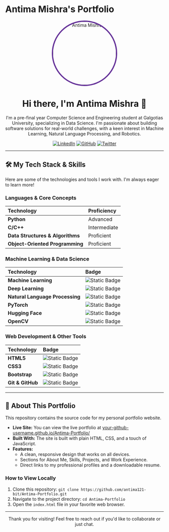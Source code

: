 # Antima Mishra's Portfolio

<p align="center">
  <img src="./images/ANTIMA.jpg" width="200" height="200" style="border-radius:50%; border:4px solid #663399;" alt="Antima Mishra">
</p>

<h1 align="center">Hi there, I'm Antima Mishra 👋</h1>

<p align="center">
  I'm a pre-final year Computer Science and Engineering student at Galgotias University, specializing in Data Science. I'm passionate about building software solutions for real-world challenges, with a keen interest in Machine Learning, Natural Language Processing, and Robotics.
</p>

<p align="center">
  <a href="https://www.linkedin.com/in/antima-mishra-6483ba252/" target="_blank"><img src="https://img.shields.io/badge/LinkedIn-0077B5?style=for-the-badge&logo=linkedin&logoColor=white" alt="LinkedIn"></a>
  <a href="https://github.com/antima123-bit" target="_blank"><img src="https://img.shields.io/badge/GitHub-181717?style=for-the-badge&logo=github&logoColor=white" alt="GitHub"></a>
  <a href="https://x.com/AntimaMish92846" target="_blank"><img src="https://img.shields.io/badge/Twitter-1DA1F2?style=for-the-badge&logo=twitter&logoColor=white" alt="Twitter"></a>
</p>

---

## 🛠️ My Tech Stack & Skills

Here are some of the technologies and tools I work with. I'm always eager to learn more!

### Languages & Core Concepts
| Technology | Proficiency |
| :--- | :--- |
| **Python** | Advanced |
| **C/C++** | Intermediate |
| **Data Structures & Algorithms** | Proficient |
| **Object-Oriented Programming** | Proficient |

### Machine Learning & Data Science
| Technology | Badge |
| :--- | :--- |
| **Machine Learning** | ![Static Badge](https://img.shields.io/badge/ML-F7DF1E?style=flat&logo=scikitlearn&logoColor=black) |
| **Deep Learning** | ![Static Badge](https://img.shields.io/badge/DL-1D9BF0?style=flat&logo=tensorflow&logoColor=white) |
| **Natural Language Processing** | ![Static Badge](https://img.shields.io/badge/NLP-FF6D00?style=flat) |
| **PyTorch** | ![Static Badge](https://img.shields.io/badge/PyTorch-%23EE4C2C.svg?style=flat&logo=PyTorch&logoColor=white) |
| **Hugging Face**| ![Static Badge](https://img.shields.io/badge/%F0%9F%A4%97%20Hugging%20Face-yellow) |
| **OpenCV** | ![Static Badge](https://img.shields.io/badge/OpenCV-5C3EE8?style=flat&logo=opencv&logoColor=white) |

### Web Development & Other Tools
| Technology | Badge |
| :--- | :--- |
| **HTML5** | ![Static Badge](https://img.shields.io/badge/HTML5-E34F26?style=flat&logo=html5&logoColor=white) |
| **CSS3** | ![Static Badge](https://img.shields.io/badge/CSS3-1572B6?style=flat&logo=css3&logoColor=white) |
| **Bootstrap** | ![Static Badge](https://img.shields.io/badge/Bootstrap-563D7C?style=flat&logo=bootstrap&logoColor=white) |
| **Git & GitHub**| ![Static Badge](https://img.shields.io/badge/Git-F05032?style=flat&logo=git&logoColor=white) |

---

## 🚀 About This Portfolio

This repository contains the source code for my personal portfolio website.

*   **Live Site:** You can view the live portfolio at [your-github-username.github.io/Antima-Portfolio/](https://antima121-bit.github.io/Antima-Portfolio/)
*   **Built With:** The site is built with plain HTML, CSS, and a touch of JavaScript.
*   **Features:**
    *   A clean, responsive design that works on all devices.
    *   Sections for About Me, Skills, Projects, and Work Experience.
    *   Direct links to my professional profiles and a downloadable resume.

### How to View Locally
1.  Clone this repository: `git clone https://github.com/antima121-bit/Antima-Portfolio.git`
2.  Navigate to the project directory: `cd Antima-Portfolio`
3.  Open the `index.html` file in your favorite web browser.

---

<p align="center">
  Thank you for visiting! Feel free to reach out if you'd like to collaborate or just chat.
</p> 
